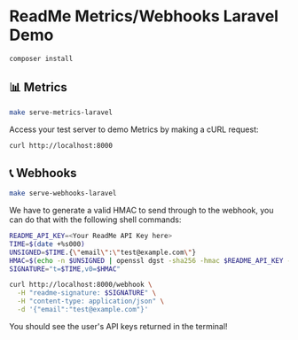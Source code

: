 # ReadMe Metrics/Webhooks Laravel Demo

```sh
composer install
```

## 📊 Metrics

```sh
make serve-metrics-laravel
```

Access your test server to demo Metrics by making a cURL request:

```sh
curl http://localhost:8000
```

## 📞 Webhooks

```sh
make serve-webhooks-laravel
```

We have to generate a valid HMAC to send through to the webhook, you can do that with the following shell commands:

```sh
README_API_KEY=<Your ReadMe API Key here>
TIME=$(date +%s000)
UNSIGNED=$TIME.{\"email\":\"test@example.com\"}
HMAC=$(echo -n $UNSIGNED | openssl dgst -sha256 -hmac $README_API_KEY -hex)
SIGNATURE="t=$TIME,v0=$HMAC"

curl http://localhost:8000/webhook \
  -H "readme-signature: $SIGNATURE" \
  -H "content-type: application/json" \
  -d '{"email":"test@example.com"}'
```

You should see the user's API keys returned in the terminal!
